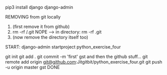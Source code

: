 pip3 install django
django-admin

REMOVING from git locally
1) (first remove it from github)
2) rm -rf <python-exercise-four>/.git   NOPE -->  in directory:   rm -rf .git
3) (now remove the directory itself too)

START:
django-admin startproject python_exercise_four

git init
git add .
git commit -m 'first'
gst
and then the github stuff...
git remote add origin git@github.com:Jitgitbit/python_exercise_four.git
git push -u origin master
gst
DONE